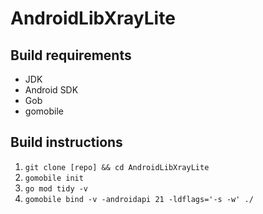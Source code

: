 # AndroidLibXrayLite

## Build requirements
* JDK
* Android SDK
* Gob
* gomobile

## Build instructions
1. `git clone [repo] && cd AndroidLibXrayLite`
2. `gomobile init`
3. `go mod tidy -v`
4. `gomobile bind -v -androidapi 21 -ldflags='-s -w' ./`
